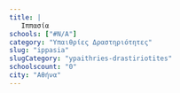 ```yaml
---
title: |
   Ιππασία
schools: ["#N/A"]
category: "Υπαιθρίες Δραστηριότητες"
slug: "ippasia"
slugCategory: "ypaithries-drastiriotites"
schoolscount: "0"
city: "Αθήνα"
---
```


